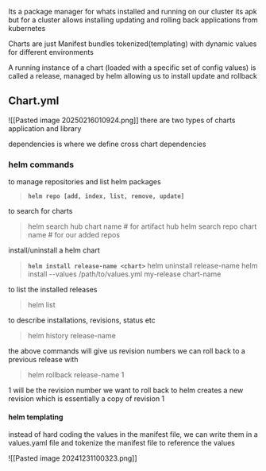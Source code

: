 Its a package manager for whats installed and running on our cluster
its apk but for a cluster
allows installing updating and rolling back applications from kubernetes

Charts are just Manifest bundles tokenized(templating) with dynamic values for different environments

A running instance of a chart (loaded with a specific set of config values) is called a release, managed by helm allowing us to install update and rollback

## Chart.yml
![[Pasted image 20250216010924.png]]
there are two types of charts
application and library

dependencies is where we define cross chart dependencies
### helm commands

to manage repositories and list helm packages
> **`helm repo [add, index, list, remove, update]`**

to search for charts
> helm search hub chart name # for artifact hub
> helm search repo chart name # for our added repos

install/uninstall a helm chart
> **`helm install release-name <chart>`**
> helm uninstall release-name
>helm install --values /path/to/values.yml my-release chart-name

to list the installed releases
>helm list

to describe installations, revisions, status etc
> helm history release-name

the above commands will give us revision numbers
we can roll back to a previous release with
> helm rollback release-name 1

1 will be the revision number we want to roll back to
helm creates a new revision which is essentially a copy of revision 1
#### helm templating
instead of hard coding the values in the manifest file, we can write them in a values.yaml file and tokenize the manifest file to reference the values

![[Pasted image 20241231100323.png]]